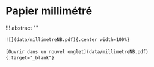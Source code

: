 # Papier millimétré

!!! abstract ""

    ![](data/millimetreNB.pdf){.center width=100%}

    [Ouvrir dans un nouvel onglet](data/millimetreNB.pdf){:target="_blank"}
